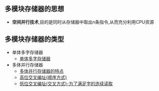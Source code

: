
## 多模块存储器的思想
- **空间并行技术**,目的是同时从存储器中取出n条指令,从而充分利用CPU资源
## 多模块存储器的类型
- 单体多字存储器
	- [单体多字存储器](考研/408/计算机组成原理/单体多字存储器.md)
- 多体并行存储器
	- [多体并行存储器的特点](考研/408/计算机组成原理/多体并行存储器的特点.md)
	- [高位交叉编址(顺序方式)](考研/408/计算机组成原理/高位交叉编址(顺序方式).md)
	- [低位交叉编址(交叉方式)-为了满足字的连续读取](考研/408/计算机组成原理/低位交叉编址(交叉方式)-为了满足字的连续读取.md)



